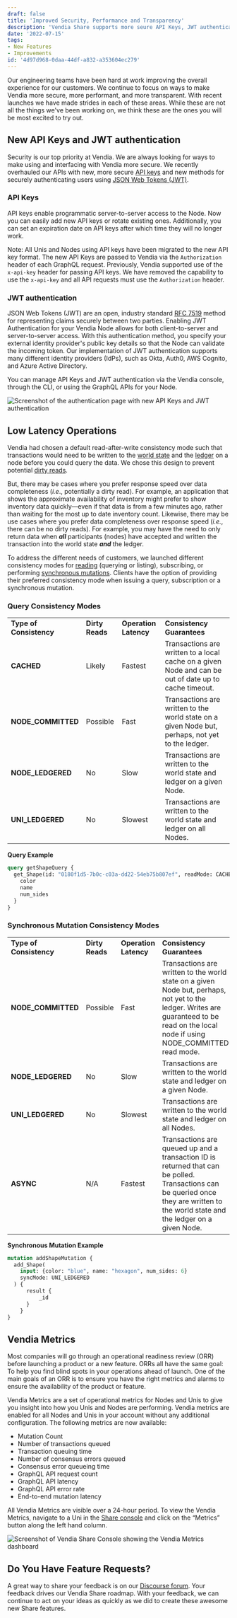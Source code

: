 ```yaml
---
draft: false
title: 'Improved Security, Performance and Transparency'
description: 'Vendia Share supports more seure API Keys, JWT authentication, low latency operations, and Vendia Metrics.'
date: '2022-07-15'
tags:
- New Features
- Improvements
id: '4d97d968-0daa-44df-a832-a353604ec279'
---
```


Our engineering teams have been hard at work improving the overall experience for our customers. We continue to focus on ways to make Vendia more secure, more performant, and more transparent. With recent launches we have made strides in each of these areas. While these are not all the things we've been working on, we think these are the ones you will be most excited to try out. 

## New API Keys and JWT authentication

Security is our top priority at Vendia. We are always looking for ways to make using and interfacing with Vendia more secure. We recently overhauled our APIs with new, more secure [API keys](https://www.vendia.com/docs/share/node-authentication#api-keys) and new methods for securely authenticating users using [JSON Web Tokens (JWT)](https://www.vendia.com/docs/share/node-authentication#jwt-authentication). 

### API Keys

API keys enable programmatic server-to-server access to the Node. Now you can easily add new API keys or rotate existing ones. Additionally, you can set an expiration date on API keys after which time they will no longer work. 

Note: All Unis and Nodes using API keys have been migrated to the new API key format. The new API Keys are passed to Vendia via the `Authorization` header of each GraphQL request. Previously, Vendia supported use of the `x-api-key` header for passing API keys. We have removed the capability to use the `x-api-key` and all API requests must use the `Authorization` header. 

### JWT authentication

JSON Web Tokens (JWT) are an open, industry standard [RFC 7519](https://datatracker.ietf.org/doc/html/rfc7519) method for representing claims securely between two parties. Enabling JWT Authentication for your Vendia Node allows for both client-to-server and server-to-server access. With this authentication method, you specify your external identity provider's public key details so that the Node can validate the incoming token. Our implementation of JWT authentication supports many different identity providers (IdPs), such as Okta, Auth0, AWS Cognito, and Azure Active Directory.

You can manage API Keys and JWT authentication via the Vendia console, through the CLI, or using the GraphQL APIs for your Node. 

![Screenshot of the authentication page with new API Keys and JWT authentication](https://d24nhiikxn5jns.cloudfront.net/optimized/user-images.githubusercontent.com..92179243..179299961-a80f9f6d-473b-41a3-8730-1153dca7a24e.png)

## Low Latency Operations

Vendia had chosen a default read-after-write consistency mode such that transactions would need to be written to the [world state](https://www.vendia.com/docs/share/terms-and-definitions#world-state) and the [ledger](https://www.vendia.com/docs/share/terms-and-definitions#ledger) on a node before you could query the data. We chose this design to prevent potential [dirty reads](https://www.vendia.com/docs/share/graphql#read-modes-for-queries).

But, there may be cases where you prefer response speed over data completeness (_i.e_., potentially a dirty read). For example, an application that shows the approximate availability of inventory might prefer to show inventory data quickly—even if that data is from a few minutes ago, rather than waiting for the most up to date inventory count. Likewise, there may be use cases where you prefer data completeness over response speed (_i.e._, there can be no dirty reads). For example, you may have the need to only return data when **_all_** participants (nodes) have accepted and written the transaction into the world state **_and_** the ledger.

To address the different needs of customers, we launched different consistency modes for [reading](https://www.vendia.com/docs/share/graphql#read-modes-for-queries) (querying or listing), subscribing, or performing [synchronous mutations](https://www.vendia.com/docs/share/graphql#sync-modes-for-mutations). Clients have the option of providing their preferred consistency mode when issuing a query, subscription or a synchronous mutation.

### Query Consistency Modes

<table>
  <tr>
   <td><strong>Type of Consistency</strong>
   </td>
   <td><strong>Dirty Reads</strong>
   </td>
   <td><strong>Operation Latency</strong>
   </td>
   <td><strong>Consistency Guarantees</strong>
   </td>
  </tr>
  <tr>
   <td><strong>CACHED</strong>
   </td>
   <td>Likely
   </td>
   <td>Fastest
   </td>
   <td>Transactions are written to a local cache on a given Node and can be out of date up to cache timeout.
   </td>
  </tr>
  <tr>
   <td><strong>NODE_COMMITTED</strong>
   </td>
   <td>Possible
   </td>
   <td>Fast
   </td>
   <td>Transactions are written to the world state on a given Node but, perhaps, not yet to the ledger.
   </td>
  </tr>
  <tr>
   <td><strong>NODE_LEDGERED</strong>
   </td>
   <td>No
   </td>
   <td>Slow
   </td>
   <td>Transactions are written to the world state and ledger on a given Node.
   </td>
  </tr>
  <tr>
   <td><strong>UNI_LEDGERED</strong>
   </td>
   <td>No
   </td>
   <td>Slowest
   </td>
   <td>Transactions are written to the world state and ledger on all Nodes.
   </td>
  </tr>
</table>

**Query Example**

```graphql
query getShapeQuery {
  get_Shape(id: "0180f1d5-7b0c-c03a-dd22-54eb75b807ef", readMode: CACHED) {
    color
    name
    num_sides
  }
}
```

### Synchronous Mutation Consistency Modes

<table>
  <tr>
   <td><strong>Type of Consistency</strong>
   </td>
   <td><strong>Dirty Reads</strong>
   </td>
   <td><strong>Operation Latency</strong>
   </td>
   <td><strong>Consistency Guarantees</strong>
   </td>
  </tr>
  <tr>
   <td><strong>NODE_COMMITTED</strong>
   </td>
   <td>Possible
   </td>
   <td>Fast
   </td>
   <td>Transactions are written to the world state on a given Node but, perhaps, not yet to the ledger. Writes are guaranteed to be read on the local node if using NODE_COMMITTED read mode.
   </td>
  </tr>
  <tr>
   <td><strong>NODE_LEDGERED</strong>
   </td>
   <td>No
   </td>
   <td>Slow
   </td>
   <td>Transactions are written to the world state and ledger on a given Node.
   </td>
  </tr>
  <tr>
   <td><strong>UNI_LEDGERED</strong>
   </td>
   <td>No
   </td>
   <td>Slowest
   </td>
   <td>Transactions are written to the world state and ledger on all Nodes.
   </td>
  </tr>
  <tr>
   <td><strong>ASYNC</strong>
   </td>
   <td>N/A
   </td>
   <td>Fastest
   </td>
   <td>Transactions are queued up and a transaction ID is returned that can be polled. Transactions can be queried once they are written to the world state and the ledger on a given Node.
   </td>
  </tr>
</table>

**Synchronous Mutation Example**

```graphql
mutation addShapeMutation {
  add_Shape(
    input: {color: "blue", name: "hexagon", num_sides: 6}
    syncMode: UNI_LEDGERED
  ) {
      result {
          _id
      }
    }
}
```

## Vendia Metrics

Most companies will go through an operational readiness review (ORR) before launching a product or a new feature. ORRs all have the same goal: To help you find blind spots in your operations ahead of launch. One of the main goals of an ORR is to ensure you have the right metrics and alarms to ensure the availability of the product or feature.

Vendia Metrics are a set of operational metrics for Nodes and Unis to give you insight into how you Unis and Nodes are performing. Vendia metrics are enabled for all Nodes and Unis in your account without any additional configuration. The following metrics are now available:

* Mutation Count
* Number of transactions queued
* Transaction queuing time
* Number of consensus errors queued
* Consensus error queueing time
* GraphQL API request count
* GraphQL API latency
* GraphQL API error rate
* End-to-end mutation latency

All Vendia Metrics are visible over a 24-hour period. To view the Vendia Metrics, navigate to a Uni in the [Share console](https://share.vendia.net) and click on the “Metrics” button along the left hand column.

![Screenshot of Vendia Share Console showing the Vendia Metrics dashboard](https://d24nhiikxn5jns.cloudfront.net/optimized/user-images.githubusercontent.com..92179243..179299554-7b1e1d08-653c-4ec4-91ff-105e4b84d61b.png)

## Do You Have Feature Requests?

A great way to share your feedback is on our [Discourse forum](https://community.vendia.net/c/features-requests/2). Your feedback drives our Vendia Share roadmap. With your feedback, we can continue to act on your ideas as quickly as we did to create these awesome new Share features.
